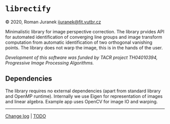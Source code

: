 # `librectify`
&copy; 2020, Roman Juranek <ijuranek@fit.vutbr.cz>

Minimalistic library for image perspective correction. The library prvides API for automated identification of converging line groups and image transform computation from automatic identification of two orthogonal vanishing points. The library does not warp the image, this is in the hands of the user.

_Development of this software was funded by
TACR project TH04010394, Progressive Image Processing Algorithms._

## Dependencies
The library requires no external dependencies (apart from standard library and OpenMP runtime). Internally we use Eigen for representation of images and linear algebra.
Example app uses OpenCV for image IO and warping.

---

[Change log](ChangeLog.md) | [TODO](TODO.md)